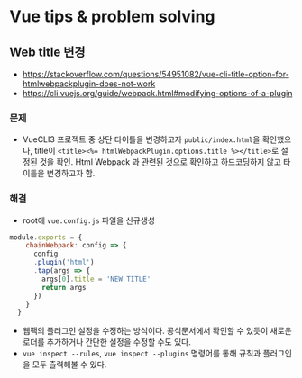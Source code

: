 # Vue tips & problem solving 

## Web title 변경 
- https://stackoverflow.com/questions/54951082/vue-cli-title-option-for-htmlwebpackplugin-does-not-work
- https://cli.vuejs.org/guide/webpack.html#modifying-options-of-a-plugin

### 문제
- VueCLI3 프로젝트 중 상단 타이틀을 변경하고자 `public/index.html`을 확인했으나, title이 `<title><%= htmlWebpackPlugin.options.title %></title>`로 설정된 것을 확인. Html Webpack 과 관련된 것으로 확인하고 하드코딩하지 않고 타이틀을 변경하고자 함.

### 해결
- root에 `vue.config.js` 파일을 신규생성 
```javascript
module.exports = {
    chainWebpack: config => {
      config
      .plugin('html')
      .tap(args => {
        args[0].title = 'NEW TITLE'
        return args
      })
    }
  }
```
- 웹팩의 플러그인 설정을 수정하는 방식이다. 공식문서에서 확인할 수 있듯이 새로운 로더를 추가하거나 간단한 설정을 수정할 수도 있다.
- `vue inspect --rules`, `vue inspect --plugins` 명령어를 통해 규칙과 플러그인을 모두 출력해볼 수 있다.